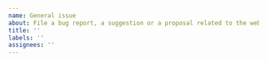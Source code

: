 ```yaml
---
name: General issue
about: File a bug report, a suggestion or a proposal related to the website or documentation
title: ''
labels: ''
assignees: ''
---
```


<!-- Please enter a short, clear description of the bug, the suggestion or proposal related to the website or documentation. -->
<!-- This repository is only for the website https://files-community.github.io/ and the documentation. For bugs and proposals related to the Files app its self, please file an issue on the Files GitHub repository: https://github.com/files-community/Files -->
# <Your issue Title>